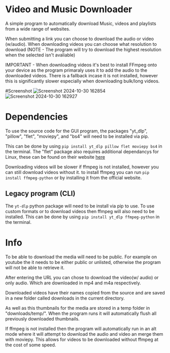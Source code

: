 # Video and Music Downloader
A simple program to automatically download Music, videos and playlists from a wide range of websites. 

When submitting a link you can choose to download the audio or video (w/audio). When downloading videos you can choose what resolution to download (NOTE - The program will try to download the highest resolution when the selected isn't avaliable)

IMPORTANT - When downloading videos it's best to install FFmpeg onto your device as the program primaraly uses it to add the audio to the downloaded videos. There is a fallback incase it is not installed, however this is significantly slower especially when downloading bulk/long videos.


#Screenshot
![Screenshot 2024-10-30 162854](https://github.com/user-attachments/assets/81d4196c-62f7-47a2-80cb-25bd4b33a61d) 
![Screenshot 2024-10-30 162927](https://github.com/user-attachments/assets/1cf57192-5119-4f4e-8ba4-35bccf2b11d1)


# Dependencies
To use the source code for the GUI program, the packages "yt_dlp", "pillow", "flet", "moviepy", and "bs4" will need to be installed via pip.

This can be done by using `pip install yt_dlp pillow flet moviepy bs4` in the terminal.
The "flet" package also requires additional dependancys for Linux, these can be found on their website [here](https://flet.dev/docs/publish/linux#prerequisites)

Downloading videos will be slower if ffmpeg is not installed, however you can still download videos without it.
to install ffmpeg you can run `pip install ffmpeg-python` or by installing it from the official website.


## Legacy program (CLI)
The `yt-dlp` python package will need to be install via pip to use.
To use custom formats or to download videos then ffmpeg will also need to be installed.
This can be done by using `pip install yt_dlp ffmpeg-python` in the terminal.

# Info
To be able to download the media will need to be public.
For example on youtube the it needs to be either public or unlisted, otherwise the program will not be able to retrieve it.

After entering the URL you can chose to download the video(w/ audio) or only audio. Which are downloaded in mp4 and m4a respectively.

Downloaded videos have their names copied from the source and are saved in a new folder called downloads in the current directory.

As well as this thumbnails for the media are stored in a temp folder in "downloads/temp/". When the program runs it will automatically flush all previously downloaded thumbnails.

If ffmpeg is not installed then the program will automatically run in an alt mode where it will attempt to download the audio and video an merge them with moviepy. 
This allows for videos to be downloaded without ffmpeg at the cost of some speed.
